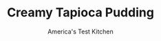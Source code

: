 ---
layout: ../../layouts/MarkdownPostLayout.astro
title: Creamy Tapioca Pudding
author: America's Test Kitchen
pubDate: 2023-03-15
description: "This creamy, old-fashioned pudding was all but lost. We found it and fixed it."
image_url: https://res.cloudinary.com/hksqkdlah/image/upload/ar_1:1,c_fill,dpr_2.0,f_auto,fl_lossy.progressive.strip_profile,g_faces:auto,q_auto:low,w_344/8655_sfs-tapiocapudding-15-276167
tags: ["Desserts or Baked Goods","Puddings, Custards, Gelatins, & Souffles"]
calories: 1338
protein: 7
carbohydrates: 35
fats: 
fiber: 
ingredients: ["2 1/2 cups, whole milk","1 large, egg plus 1 egg yolk, lightly beaten","1/4 cup (1¾ ounces) plus 1 tablespoon, granulated sugar","1 tablespoon packed, light brown sugar","1/4 teaspoon, salt","1/4 cup, Minute tapioca","1 teaspoon, vanilla extract","1/2 cup, heavy cream, chilled"]
serves: 4
time: "30 minutes, plus 1 hour chilling"
instructions: ["MAKE PUDDING Combine milk, egg and yolk, ¼ cup granulated sugar, brown sugar, salt, and Minute tapioca in medium saucepan; let sit for 5 minutes. Bring mixture to boil over medium heat, then reduce heat and simmer, stirring constantly for 2 minutes. Off heat, stir in vanilla and scrape pudding into medium bowl. Cover tightly with plastic wrap and refrigerate until set, at least 1 hour or up to 2 days.","WHIP CREAM With electric mixer on medium speed, beat cream and remaining granulated sugar until stiff peaks form, about 2 minutes.","FINISH PUDDING Gently fold half of whipped cream into pudding. Serve with dollop of remaining whipped cream."]
nutrition: ["252 mg Potassium","185 mg Phosphorus","208 mg Calcium","19 mg Magnesium","242 mg Sodium","18 g Fat","5 g Monounsaturated","1 g Polyunsaturated","2 µg Vitamin D","139 mg Cholesterol","10 g Saturated","20 µg Folate (food)","27 g Sugars","1 µg Vitamin K","164 g Water","35 g Carbs","20 µg Folate equivalent (total)","7 g Protein","225 µg Vitamin A","334 kcal Energy","18 g Sugars, added","1338 calories"]
notes: "Minute tapioca (sometimes labeled “quick-cooking” at the store) cooks in a fraction of the time of traditional pearl tapioca."
---